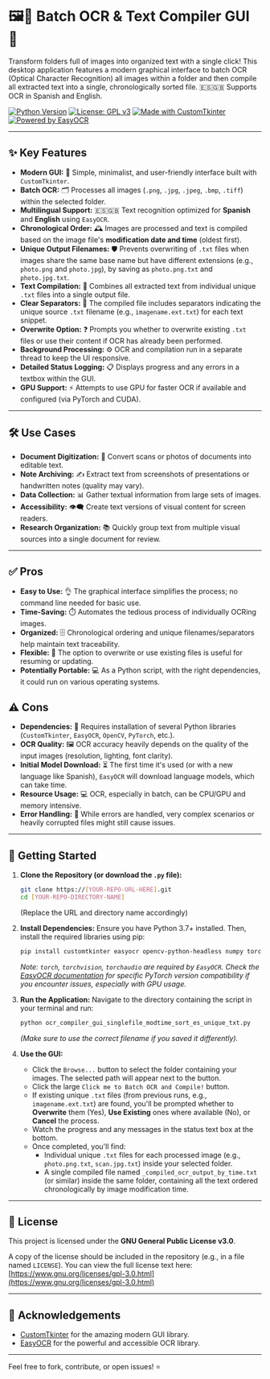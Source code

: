 # 🖼️📄 Batch OCR & Text Compiler GUI 🚀

Transform folders full of images into organized text with a single click! This desktop application features a modern graphical interface to batch OCR (Optical Character Recognition) all images within a folder and then compile all extracted text into a single, chronologically sorted file. 🇪🇸🇬🇧 Supports OCR in Spanish and English.

[![Python Version](https://img.shields.io/badge/python-3.7+-blue.svg)](https://www.python.org/downloads/)
[![License: GPL v3](https://img.shields.io/badge/License-GPLv3-blue.svg)](https://www.gnu.org/licenses/gpl-3.0)
[![Made with CustomTkinter](https://img.shields.io/badge/GUI-CustomTkinter-brightgreen.svg)](https://github.com/TomSchimansky/CustomTkinter)
[![Powered by EasyOCR](https://img.shields.io/badge/OCR-EasyOCR-orange.svg)](https://github.com/JaidedAI/EasyOCR)

---

## ✨ Key Features

*   **Modern GUI:** 💅 Simple, minimalist, and user-friendly interface built with `CustomTkinter`.
*   **Batch OCR:** 🗂️ Processes all images (`.png`, `.jpg`, `.jpeg`, `.bmp`, `.tiff`) within the selected folder.
*   **Multilingual Support:** 🇪🇸🇬🇧 Text recognition optimized for **Spanish** and **English** using `EasyOCR`.
*   **Chronological Order:** 🕰️ Images are processed and text is compiled based on the image file's **modification date and time** (oldest first).
*   **Unique Output Filenames:** 🛡️ Prevents overwriting of `.txt` files when images share the same base name but have different extensions (e.g., `photo.png` and `photo.jpg`), by saving as `photo.png.txt` and `photo.jpg.txt`.
*   **Text Compilation:** 📝 Combines all extracted text from individual unique `.txt` files into a single output file.
*   **Clear Separators:** 📑 The compiled file includes separators indicating the unique source `.txt` filename (e.g., `imagename.ext.txt`) for each text snippet.
*   **Overwrite Option:** ❓ Prompts you whether to overwrite existing `.txt` files or use their content if OCR has already been performed.
*   **Background Processing:** ⚙️ OCR and compilation run in a separate thread to keep the UI responsive.
*   **Detailed Status Logging:** 📋 Displays progress and any errors in a textbox within the GUI.
*   **GPU Support:** ⚡ Attempts to use GPU for faster OCR if available and configured (via PyTorch and CUDA).

---

## 🛠️ Use Cases

*   **Document Digitization:** 📄 Convert scans or photos of documents into editable text.
*   **Note Archiving:** ✍️ Extract text from screenshots of presentations or handwritten notes (quality may vary).
*   **Data Collection:** 📊 Gather textual information from large sets of images.
*   **Accessibility:** 👁️‍🗨️ Create text versions of visual content for screen readers.
*   **Research Organization:** 📚 Quickly group text from multiple visual sources into a single document for review.

---

## ✅ Pros

*   **Easy to Use:** 👌 The graphical interface simplifies the process; no command line needed for basic use.
*   **Time-Saving:** ⏱️ Automates the tedious process of individually OCRing images.
*   **Organized:** 🗄️ Chronological ordering and unique filenames/separators help maintain text traceability.
*   **Flexible:** 🤸 The option to overwrite or use existing files is useful for resuming or updating.
*   **Potentially Portable:** 💻 As a Python script, with the right dependencies, it could run on various operating systems.

## ⚠️ Cons

*   **Dependencies:** 🧱 Requires installation of several Python libraries (`CustomTkinter`, `EasyOCR`, `OpenCV`, `PyTorch`, etc.).
*   **OCR Quality:** 🖼️ OCR accuracy heavily depends on the quality of the input images (resolution, lighting, font clarity).
*   **Initial Model Download:** ⏳ The first time it's used (or with a new language like Spanish), `EasyOCR` will download language models, which can take time.
*   **Resource Usage:** 💻 OCR, especially in batch, can be CPU/GPU and memory intensive.
*   **Error Handling:** 🐞 While errors are handled, very complex scenarios or heavily corrupted files might still cause issues.

---

## 🚀 Getting Started

1.  **Clone the Repository (or download the `.py` file):**
    ```bash
    git clone https://[YOUR-REPO-URL-HERE].git
    cd [YOUR-REPO-DIRECTORY-NAME]
    ```
    (Replace the URL and directory name accordingly)

2.  **Install Dependencies:**
    Ensure you have Python 3.7+ installed. Then, install the required libraries using pip:
    ```bash
    pip install customtkinter easyocr opencv-python-headless numpy torch torchvision torchaudio
    ```
    *Note: `torch`, `torchvision`, `torchaudio` are required by `EasyOCR`. Check the [EasyOCR documentation](https://github.com/JaidedAI/EasyOCR) for specific PyTorch version compatibility if you encounter issues, especially with GPU usage.*

3.  **Run the Application:**
    Navigate to the directory containing the script in your terminal and run:
    ```bash
    python ocr_compiler_gui_singlefile_modtime_sort_es_unique_txt.py
    ```
    *(Make sure to use the correct filename if you saved it differently).*

4.  **Use the GUI:**
    *   Click the `Browse...` button to select the folder containing your images. The selected path will appear next to the button.
    *   Click the large `Click me to Batch OCR and Compile!` button.
    *   If existing unique `.txt` files (from previous runs, e.g., `imagename.ext.txt`) are found, you'll be prompted whether to **Overwrite** them (Yes), **Use Existing** ones where available (No), or **Cancel** the process.
    *   Watch the progress and any messages in the status text box at the bottom.
    *   Once completed, you'll find:
        *   Individual unique `.txt` files for each processed image (e.g., `photo.png.txt`, `scan.jpg.txt`) inside your selected folder.
        *   A single compiled file named `_compiled_ocr_output_by_time.txt` (or similar) inside the same folder, containing all the text ordered chronologically by image modification time.

---

## 📝 License

This project is licensed under the **GNU General Public License v3.0**.

A copy of the license should be included in the repository (e.g., in a file named `LICENSE`). You can view the full license text here:
[https://www.gnu.org/licenses/gpl-3.0.html](https://www.gnu.org/licenses/gpl-3.0.html)

---

## 🙏 Acknowledgements

*   [CustomTkinter](https://github.com/TomSchimansky/CustomTkinter) for the amazing modern GUI library.
*   [EasyOCR](https://github.com/JaidedAI/EasyOCR) for the powerful and accessible OCR library.

---

Feel free to fork, contribute, or open issues! ⭐
